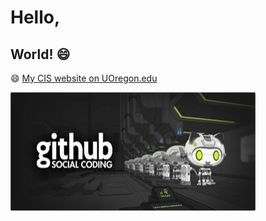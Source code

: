 # Hello,
## World! :smile:

:smile: [My CIS website on UOregon.edu](http://pages.uoregon.edu/jourdanc/111/)

![github social coding logo](images/github-img.JPG)

